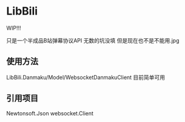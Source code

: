 # LibBili

WIP!!!

只是一个半成品B站弹幕协议API
无数的坑没填
但是现在也不是不能用.jpg


## 使用方法
LibBili.Danmaku/Model/WebsocketDanmakuClient  目前简单可用

## 引用项目
Newtonsoft.Json
websocket.Client
